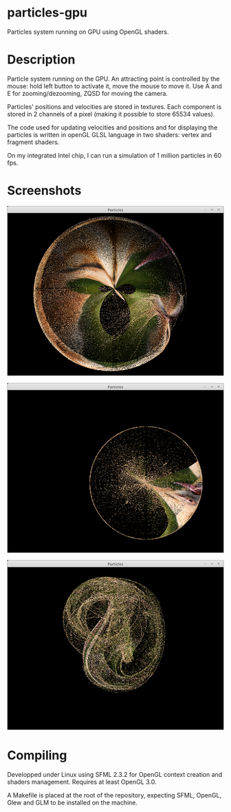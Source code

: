 # particles-gpu
Particles system running on GPU using OpenGL shaders.


# Description
Particle system running on the GPU. An attracting point is controlled by the mouse: hold left button to activate it, move the mouse to move it.
Use A and E for zooming/dezooming, ZQSD for moving the camera.

Particles' positions and velocities are stored in textures. Each component is stored in 2 channels of a pixel (making it possible to store 65534 values).

The code used for updating velocities and positions and for displaying the particles is written in openGL GLSL language in two shaders: vertex and fragment shaders.

On my integrated Intel chip, I can run a simulation of 1 million particles in 60 fps.


# Screenshots
![alt text](screenshots/screen_1.png "Screenshot of a simulation")

![alt text](screenshots/screen_2.png "Screenshot of a simulation")

![alt text](screenshots/screen_3.png "Screenshot of a simulation")


# Compiling
Developped under Linux using SFML 2.3.2 for OpenGL context creation and shaders management. Requires at least OpenGL 3.0.

A Makefile is placed at the root of the repository, expecting SFML, OpenGL, Glew and GLM to be installed on the machine.

